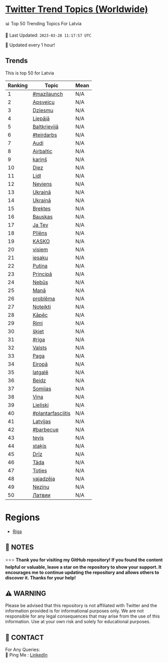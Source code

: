 [Twitter Trend Topics (Worldwide)](https://github.com/ErcinDedeoglu/Twitter-Trend-Topics)
==========


📊 Top 50 Trending Topics For Latvia

📆 Last Updated: `2023-03-28 11:17:57 UTC`

🔧 Updated every 1 hour!


## Trends

This is top 50 for Latvia

| Ranking | Topic | Mean |
| ------- | ------------ | ------------ |
| 1 | [#mazilaunch](http://twitter.com/search?q=%23mazilaunch) | N/A |
| 2 | [Apsveicu](http://twitter.com/search?q=Apsveicu) | N/A |
| 3 | [Dziesmu](http://twitter.com/search?q=Dziesmu) | N/A |
| 4 | [Liepājā](http://twitter.com/search?q=Liep%c4%81j%c4%81) | N/A |
| 5 | [Baltkrievijā](http://twitter.com/search?q=Baltkrievij%c4%81) | N/A |
| 6 | [#teirdarbs](http://twitter.com/search?q=%23teirdarbs) | N/A |
| 7 | [Audi](http://twitter.com/search?q=Audi) | N/A |
| 8 | [Airbaltic](http://twitter.com/search?q=Airbaltic) | N/A |
| 9 | [kariņš](http://twitter.com/search?q=kari%c5%86%c5%a1) | N/A |
| 10 | [Diez](http://twitter.com/search?q=Diez) | N/A |
| 11 | [Lidl](http://twitter.com/search?q=Lidl) | N/A |
| 12 | [Neviens](http://twitter.com/search?q=Neviens) | N/A |
| 13 | [Ukrainā](http://twitter.com/search?q=Ukrain%c4%81) | N/A |
| 14 | [Ukrainā](http://twitter.com/search?q=Ukrain%c4%81) | N/A |
| 15 | [Brektes](http://twitter.com/search?q=Brektes) | N/A |
| 16 | [Bauskas](http://twitter.com/search?q=Bauskas) | N/A |
| 17 | [Ja Tev](http://twitter.com/search?q=Ja+Tev) | N/A |
| 18 | [Pīlēns](http://twitter.com/search?q=P%c4%abl%c4%93ns) | N/A |
| 19 | [KASKO](http://twitter.com/search?q=KASKO) | N/A |
| 20 | [visiem](http://twitter.com/search?q=visiem) | N/A |
| 21 | [iesaku](http://twitter.com/search?q=iesaku) | N/A |
| 22 | [Putina](http://twitter.com/search?q=Putina) | N/A |
| 23 | [Principā](http://twitter.com/search?q=Princip%c4%81) | N/A |
| 24 | [Nebūs](http://twitter.com/search?q=Neb%c5%abs) | N/A |
| 25 | [Manā](http://twitter.com/search?q=Man%c4%81) | N/A |
| 26 | [problēma](http://twitter.com/search?q=probl%c4%93ma) | N/A |
| 27 | [Noteikti](http://twitter.com/search?q=Noteikti) | N/A |
| 28 | [Kāpēc](http://twitter.com/search?q=K%c4%81p%c4%93c) | N/A |
| 29 | [Rimi](http://twitter.com/search?q=Rimi) | N/A |
| 30 | [šķiet](http://twitter.com/search?q=%c5%a1%c4%b7iet) | N/A |
| 31 | [#riga](http://twitter.com/search?q=%23riga) | N/A |
| 32 | [Valsts](http://twitter.com/search?q=Valsts) | N/A |
| 33 | [Paga](http://twitter.com/search?q=Paga) | N/A |
| 34 | [Eiropā](http://twitter.com/search?q=Eirop%c4%81) | N/A |
| 35 | [latgalē](http://twitter.com/search?q=latgal%c4%93) | N/A |
| 36 | [Beidz](http://twitter.com/search?q=Beidz) | N/A |
| 37 | [Somijas](http://twitter.com/search?q=Somijas) | N/A |
| 38 | [Viņa](http://twitter.com/search?q=Vi%c5%86a) | N/A |
| 39 | [Lieliski](http://twitter.com/search?q=Lieliski) | N/A |
| 40 | [#plantarfasciitis](http://twitter.com/search?q=%23plantarfasciitis) | N/A |
| 41 | [Latvijas](http://twitter.com/search?q=Latvijas) | N/A |
| 42 | [#barbecue](http://twitter.com/search?q=%23barbecue) | N/A |
| 43 | [tevis](http://twitter.com/search?q=tevis) | N/A |
| 44 | [staķis](http://twitter.com/search?q=sta%c4%b7is) | N/A |
| 45 | [Drīz](http://twitter.com/search?q=Dr%c4%abz) | N/A |
| 46 | [Tāda](http://twitter.com/search?q=T%c4%81da) | N/A |
| 47 | [Toties](http://twitter.com/search?q=Toties) | N/A |
| 48 | [vajadzēja](http://twitter.com/search?q=vajadz%c4%93ja) | N/A |
| 49 | [Nezinu](http://twitter.com/search?q=Nezinu) | N/A |
| 50 | [Латвии](http://twitter.com/search?q=%d0%9b%d0%b0%d1%82%d0%b2%d0%b8%d0%b8) | N/A |



# Regions

* [Riga](</Latvia/Riga.md>)



## 📝 NOTES

⭐⭐⭐ **Thank you for visiting my GitHub repository! If you found the content helpful or valuable, leave a star on the repository to show your support. It encourages me to continue updating the repository and allows others to discover it. Thanks for your help!**


## ⚠️ WARNING

Please be advised that this repository is not affiliated with Twitter and the information provided is for informational purposes only. We are not responsible for any legal consequences that may arise from the use of this information. Use at your own risk and solely for educational purposes.


## 📨 CONTACT

 For Any Queries:  
            🏓 Ping Me : [LinkedIn](https://www.linkedin.com/in/ercindedeoglu/)
